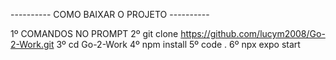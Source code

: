 ---------- COMO BAIXAR O PROJETO ----------

  1º COMANDOS NO PROMPT 
  2º git clone https://github.com/lucym2008/Go-2-Work.git
  3º cd Go-2-Work
  4º npm install
  5º code .
  6º npx expo start
